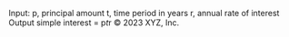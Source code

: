 Input:
   p, principal amount
   t, time period in years
   r, annual rate of interest
Output
   simple interest = p*t*r
© 2023 XYZ, Inc.

